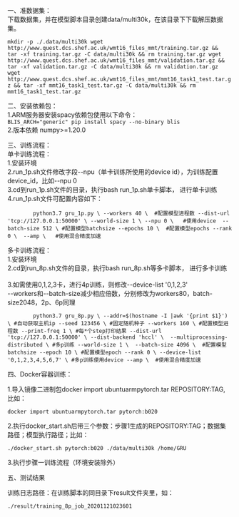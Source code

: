 一、准数据集：<br>
下载数据集，并在模型脚本目录创建data/multi30k，在该目录下下载解压数据集。

`mkdir -p ./.data/multi30k
wget http://www.quest.dcs.shef.ac.uk/wmt16_files_mmt/training.tar.gz &&  tar -xf training.tar.gz -C data/multi30k && rm training.tar.gz
wget http://www.quest.dcs.shef.ac.uk/wmt16_files_mmt/validation.tar.gz && tar -xf validation.tar.gz -C data/multi30k && rm validation.tar.gz
wget http://www.quest.dcs.shef.ac.uk/wmt16_files_mmt/mmt16_task1_test.tar.gz && tar -xf mmt16_task1_test.tar.gz -C data/multi30k && rm mmt16_task1_test.tar.gz
`

二、安装依赖包：<br>
1.ARM服务器安装spacy依赖包使用以下命令：<br>
`BLIS_ARCH="generic" pip install spacy --no-binary blis`<br>
2.版本依赖 numpy>=1.20.0

三、训练流程：<br>
单卡训练流程：<br>
	1.安装环境<br>
	2.run_1p.sh文件修改字段--npu（单卡训练所使用的device id），为训练配置device_id，比如--npu 0<br>
	3.cd到run_1p.sh文件的目录，执行bash run_1p.sh单卡脚本， 进行单卡训练<br>
	4.run_1p.sh文件可配置内容如下：
	
`        python3.7 gru_1p.py \
            --workers 40 \  #配置模型进程数
            --dist-url 'tcp://127.0.0.1:50000' \
            --world-size 1 \
            --npu 0 \   #使用device 
            --batch-size 512 \ #配置模型batchsize
            --epochs 10 \  #配置模型epochs
            --rank 0 \ 
            --amp \   #使用混合精度加速`
                
多卡训练流程：<br>
	1.安装环境<br>
	2.cd到run_8p.sh文件的目录，执行bash run_8p.sh等多卡脚本， 进行多卡训练<br>	
	3.如需使用0,1,2,3卡，进行4p训练，则修改--device-list '0,1,2,3'<br>
	--workers和--batch-size减少相应倍数，分别修改为workers80，batch-size2048，2p、6p同理
	
`        python3.7 gru_8p.py \
            --addr=$(hostname -I |awk '{print $1}') \ #自动获取主机ip
            --seed 123456 \ #固定随机种子
            --workers 160 \ #配置模型进程数
            --print-freq 1 \ #每*个step打印结果
            --dist-url 'tcp://127.0.0.1:50000' \
            --dist-backend 'hccl' \ 
            --multiprocessing-distributed \ #多p训练
            --world-size 1 \ 
            --batch-size 4096 \  #配置模型batchsize
            --epoch 10 \ #配置模型epoch
            --rank 0 \
            --device-list '0,1,2,3,4,5,6,7' \ #多p训练使用device
            --amp \  #使用混合精度加速`
    	
四、Docker容器训练：

1.导入镜像二进制包docker import ubuntuarmpytorch.tar REPOSITORY:TAG, 比如：

    docker import ubuntuarmpytorch.tar pytorch:b020
2.执行docker_start.sh后带三个参数：步骤1生成的REPOSITORY:TAG；数据集路径；模型执行路径；比如：

    ./docker_start.sh pytorch:b020 ./data/multi30k /home/GRU
3.执行步骤一训练流程（环境安装除外）

五、测试结果

训练日志路径：在训练脚本的同目录下result文件夹里，如：

    ./result/training_8p_job_20201121023601